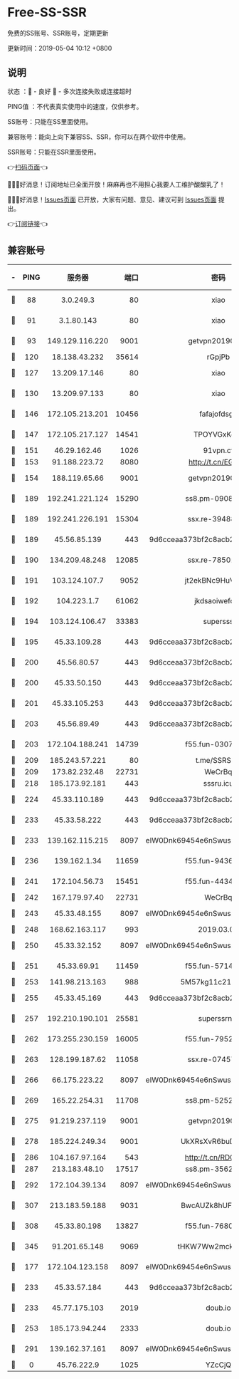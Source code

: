 # Free-SS-SSR

免费的SS账号、SSR账号，定期更新

更新时间：2019-05-04 10:12 +0800

## 说明

状态     ：🙂 - 良好 🙁 - 多次连接失败或连接超时

PING值   ：不代表真实使用中的速度，仅供参考。


SS账号：只能在SS里面使用。

兼容账号：能向上向下兼容SS、SSR，你可以在两个软件中使用。

SSR账号：只能在SSR里面使用。


👉[扫码页面](https://liesauer.github.io/Free-SS-SSR/)👈

🎉🎉🎉好消息！订阅地址已全面开放！麻麻再也不用担心我要人工维护酸酸乳了！

🎉🎉🎉好消息！[Issues页面](https://github.com/liesauer/Free-SS-SSR/issues) 已开放，大家有问题、意见、建议可到 [Issues页面](https://github.com/liesauer/Free-SS-SSR/issues) 提出。

👉[订阅链接](https://www.liesauer.net/yogurt/subscribe?ACCESS_TOKEN=DAYxR3mMaZAsaqUb)👈

## 兼容账号

|-|PING|服务器|端口|密码|加密方式|区域|
|:----:|:----:|:-----:|-----:|:----:|:----:|:----:|
|🙂|88|3.0.249.3|80|xiao|aes-128-ctr|SG|
|🙂|91|3.1.80.143|80|xiao|aes-128-ctr|SG|
|🙂|93|149.129.116.220|9001|getvpn20190501|aes-256-cfb|CN|
|🙂|120|18.138.43.232|35614|rGpjPb|rc4-md5|SG|
|🙂|127|13.209.17.146|80|xiao|aes-128-ctr|KR|
|🙂|130|13.209.97.133|80|xiao|aes-128-ctr|KR|
|🙂|146|172.105.213.201|10456|fafajofdsgc|aes-256-cfb|JP|
|🙂|147|172.105.217.127|14541|TPOYVGxKglpi|aes-256-cfb|JP|
|🙂|151|46.29.162.46|1026|91vpn.cf|rc4-md5|RU|
|🙂|153|91.188.223.72|8080|http://t.cn/EGJIyrl|rc4-md5|RU|
|🙂|154|188.119.65.66|9001|getvpn20190501|aes-256-cfb|RU|
|🙂|189|192.241.221.124|15290|ss8.pm-09089381|aes-256-cfb|US|
|🙂|189|192.241.226.191|15304|ssx.re-39488572|aes-256-cfb|US|
|🙂|189|45.56.85.139|443|9d6cceaa373bf2c8acb22e60b6a58be6|aes-256-cfb|US|
|🙂|190|134.209.48.248|12085|ssx.re-78501209|aes-256-cfb|US|
|🙂|191|103.124.107.7|9052|jt2ekBNc9HuVtm2a|aes-256-cfb|US|
|🙂|192|104.223.1.7|61062|jkdsaoiwefdsa|aes-256-cfb|US|
|🙂|194|103.124.106.47|33383|supersss|aes-256-cfb|US|
|🙂|195|45.33.109.28|443|9d6cceaa373bf2c8acb22e60b6a58be6|aes-256-cfb|US|
|🙂|200|45.56.80.57|443|9d6cceaa373bf2c8acb22e60b6a58be6|aes-256-cfb|US|
|🙂|200|45.33.50.150|443|9d6cceaa373bf2c8acb22e60b6a58be6|aes-256-cfb|US|
|🙂|201|45.33.105.253|443|9d6cceaa373bf2c8acb22e60b6a58be6|aes-256-cfb|US|
|🙂|203|45.56.89.49|443|9d6cceaa373bf2c8acb22e60b6a58be6|aes-256-cfb|US|
|🙂|203|172.104.188.241|14739|f55.fun-03072985|aes-256-cfb|SG|
|🙂|209|185.243.57.221|80|t.me/SSRSUB|rc4-md5|US|
|🙂|209|173.82.232.48|22731|WeCrBq|rc4-md5|US|
|🙂|218|185.173.92.181|443|sssru.icu|rc4-md5|RU|
|🙂|224|45.33.110.189|443|9d6cceaa373bf2c8acb22e60b6a58be6|aes-256-cfb|US|
|🙂|233|45.33.58.222|443|9d6cceaa373bf2c8acb22e60b6a58be6|aes-256-cfb|US|
|🙂|233|139.162.115.215|8097|eIW0Dnk69454e6nSwuspv9DmS201tQ0D|aes-256-cfb|JP|
|🙂|236|139.162.1.34|11659|f55.fun-94368715|aes-256-cfb|SG|
|🙂|241|172.104.56.73|15451|f55.fun-44346548|aes-256-cfb|SG|
|🙂|242|167.179.97.40|22731|WeCrBq|rc4-md5|JP|
|🙂|243|45.33.48.155|8097|eIW0Dnk69454e6nSwuspv9DmS201tQ0D|aes-256-cfb|US|
|🙂|248|168.62.163.117|993|2019.03.07|rc4-md5|US|
|🙂|250|45.33.32.152|8097|eIW0Dnk69454e6nSwuspv9DmS201tQ0D|aes-256-cfb|US|
|🙂|251|45.33.69.91|11459|f55.fun-57145122|aes-256-cfb|US|
|🙂|253|141.98.213.163|988|5M57kg11c214qDmK|chacha20|KR|
|🙂|255|45.33.45.169|443|9d6cceaa373bf2c8acb22e60b6a58be6|aes-256-cfb|US|
|🙂|257|192.210.190.101|25581|superssrnet|aes-256-cfb|US|
|🙂|262|173.255.230.159|16005|f55.fun-79527393|aes-256-cfb|US|
|🙂|263|128.199.187.62|11058|ssx.re-07457599|aes-256-cfb|SG|
|🙂|266|66.175.223.22|8097|eIW0Dnk69454e6nSwuspv9DmS201tQ0D|aes-256-cfb|US|
|🙂|269|165.22.254.31|11708|ss8.pm-52528229|aes-256-cfb|SG|
|🙂|275|91.219.237.119|9001|getvpn20190501|aes-256-cfb|HU|
|🙂|278|185.224.249.34|9001|UkXRsXvR6buDMG2Y|aes-256-cfb|RU|
|🙂|286|104.167.97.164|543|http://t.cn/RD0D7sx|rc4-md5|CA|
|🙂|287|213.183.48.10|17517|ss8.pm-35628250|rc4-md5|RU|
|🙂|292|172.104.39.134|8097|eIW0Dnk69454e6nSwuspv9DmS201tQ0D|aes-256-cfb|SG|
|🙂|307|213.183.59.188|9031|BwcAUZk8hUFAkDGN|aes-256-cfb|NL|
|🙂|308|45.33.80.198|13827|f55.fun-76801310|aes-256-cfb|US|
|🙂|345|91.201.65.148|9069|tHKW7Ww2mck9CHQG|aes-256-cfb|IT|
|🙂|177|172.104.123.158|8097|eIW0Dnk69454e6nSwuspv9DmS201tQ0D|aes-256-cfb|JP|
|🙂|233|45.33.57.184|443|9d6cceaa373bf2c8acb22e60b6a58be6|aes-256-cfb|US|
|🙂|233|45.77.175.103|2019|doub.io|aes-128-ctr|SG|
|🙂|253|185.173.94.244|2333|doub.io|aes-128-ctr|RU|
|🙂|291|139.162.37.161|8097|eIW0Dnk69454e6nSwuspv9DmS201tQ0D|aes-256-cfb|SG|
|🙁|0|45.76.222.9|1025|YZcCjQ|rc4-md5|JP|

